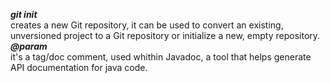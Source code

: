 ***git init***
<br>creates a new Git repository, it can be used to convert an existing, unversioned project to a Git repository or initialize a new, empty repository. 
<br>***@param***
<br>it's a tag/doc comment, used whithin Javadoc, a tool that helps generate API documentation for java code. 